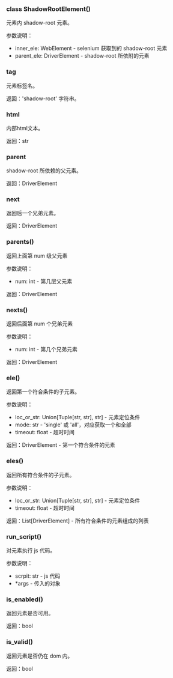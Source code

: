 ### class ShadowRootElement()

元素内 shadow-root 元素。

参数说明：

- inner_ele: WebElement - selenium 获取到的 shadow-root 元素
- parent_ele: DriverElement - shadow-root 所依附的元素

### tag

元素标签名。

返回：'shadow-root' 字符串。

### html

内部html文本。

返回：str

### parent

shadow-root 所依赖的父元素。

返回：DriverElement

### next

返回后一个兄弟元素。

返回：DriverElement

### parents()

返回上面第 num 级父元素

参数说明：

- num: int - 第几层父元素

返回：DriverElement

### nexts()

返回后面第 num 个兄弟元素

参数说明：

- num: int - 第几个兄弟元素

返回：DriverElement

### ele()

返回第一个符合条件的子元素。

参数说明：

- loc_or_str: Union[Tuple[str, str], str]  - 元素定位条件
- mode: str - 'single' 或 'all'，对应获取一个和全部
- timeout: float - 超时时间

返回：DriverElement - 第一个符合条件的元素

### eles()

返回所有符合条件的子元素。

参数说明：

- loc_or_str: Union[Tuple[str, str], str]  - 元素定位条件
- timeout: float - 超时时间

返回：List[DriverElement]  - 所有符合条件的元素组成的列表

### run_script()

对元素执行 js 代码。

参数说明：

- scrpit: str - js 代码
- *args - 传入的对象

### is_enabled()

返回元素是否可用。

返回：bool

### is_valid()

返回元素是否仍在 dom 内。

返回：bool